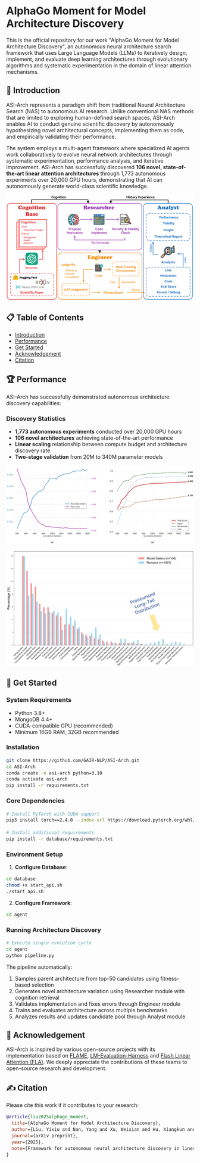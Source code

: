 # AlphaGo Moment for Model Architecture Discovery

This is the official repository for our work "AlphaGo Moment for Model Architecture Discovery", an autonomous neural architecture search framework that uses Large Language Models (LLMs) to iteratively design, implement, and evaluate deep learning architectures through evolutionary algorithms and systematic experimentation in the domain of linear attention mechanisms.

## 📝 Introduction

ASI-Arch represents a paradigm shift from traditional Neural Architecture Search (NAS) to autonomous AI research. Unlike conventional NAS methods that are limited to exploring human-defined search spaces, ASI-Arch enables AI to conduct genuine scientific discovery by autonomously hypothesizing novel architectural concepts, implementing them as code, and empirically validating their performance.

The system employs a multi-agent framework where specialized AI agents work collaboratively to evolve neural network architectures through systematic experimentation, performance analysis, and iterative improvement. ASI-Arch has successfully discovered **106 novel, state-of-the-art linear attention architectures** through 1,773 autonomous experiments over 20,000 GPU hours, demonstrating that AI can autonomously generate world-class scientific knowledge.

![Pipeline Overview](images/pipeline.png)

## 📋 Table of Contents

- [Introduction](#-introduction)
- [Performance](#-performance)
- [Get Started](#-get-started)
- [Acknowledgement](#-acknowledgement)
- [Citation](#️-citation)

## 🏆 Performance

ASI-Arch has successfully demonstrated autonomous architecture discovery capabilities:

### Discovery Statistics
- **1,773 autonomous experiments** conducted over 20,000 GPU hours
- **106 novel architectures** achieving state-of-the-art performance
- **Linear scaling** relationship between compute budget and architecture discovery rate
- **Two-stage validation** from 20M to 340M parameter models


![Performance Analysis](images/combined_trend_analysis.png)

![Architecture Preferences](images/preference.jpg)

## 🚀 Get Started

### System Requirements

- Python 3.8+
- MongoDB 4.4+
- CUDA-compatible GPU (recommended)
- Minimum 16GB RAM, 32GB recommended

### Installation

```bash
git clone https://github.com/GAIR-NLP/ASI-Arch.git
cd ASI-Arch
conda create -n asi-arch python=3.10
conda activate asi-arch
pip install -r requirements.txt
```

### Core Dependencies

```bash
# Install PyTorch with CUDA support
pip3 install torch==2.4.0 --index-url https://download.pytorch.org/whl/cu124

# Install additional requirements
pip install -r database/requirements.txt
```

### Environment Setup

1. **Configure Database**:
```bash
cd database
chmod +x start_api.sh
./start_api.sh
```

2. **Configure Framework**:
```bash
cd agent
```

### Running Architecture Discovery

```bash
# Execute single evolution cycle
cd agent
python pipeline.py
```

The pipeline automatically:
1. Samples parent architecture from top-50 candidates using fitness-based selection
2. Generates novel architecture variation using Researcher module with cognition retrieval
3. Validates implementation and fixes errors through Engineer module
4. Trains and evaluates architecture across multiple benchmarks
5. Analyzes results and updates candidate pool through Analyst module

## 🙏 Acknowledgement

ASI-Arch is inspired by various open-source projects with its implementation based on [FLAME](https://github.com/fla-org/flame), [LM-Evaluation-Harness](https://github.com/EleutherAI/lm-evaluation-harness) and [Flash Linear Attention (FLA)](https://github.com/sustcsonglin/flash-linear-attention). We deeply appreciate the contributions of these teams to open-source research and development.

## ✍️ Citation

Please cite this work if it contributes to your research:

```bibtex
@article{liu2025alphago_moment,
  title={AlphaGo Moment for Model Architecture Discovery},
  author={Liu, Yixiu and Nan, Yang and Xu, Weixian and Hu, Xiangkun and Qin, Zhen and Liu, Pengfei},
  journal={arXiv preprint},
  year={2025},
  note={Framework for autonomous neural architecture discovery in linear attention}
}
``` 